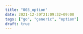 ```yaml
---
title: "003_option"
date: 2021-12-30T21:09:32+09:00
tags: ["go", "generic", "option"]
draft: true
---
```


